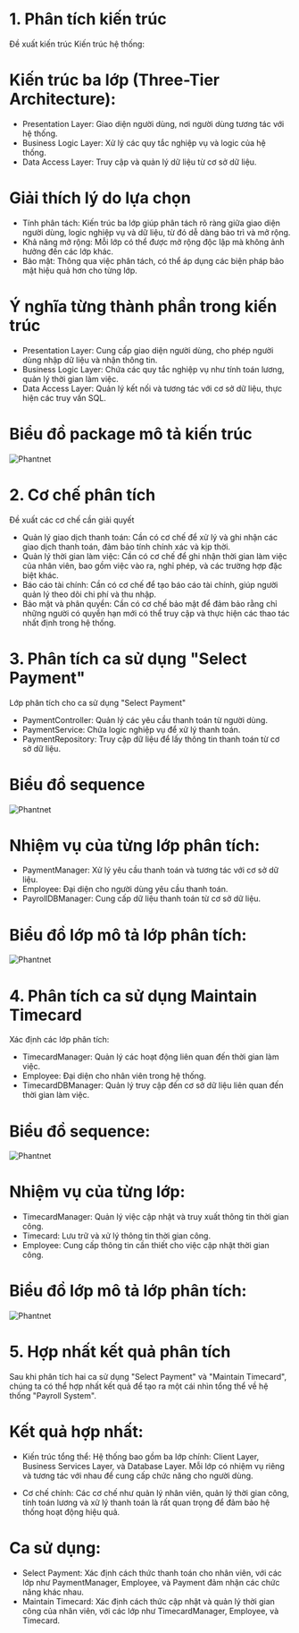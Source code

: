 
# 1. Phân tích kiến trúc
Đề xuất kiến trúc
Kiến trúc hệ thống:

# Kiến trúc ba lớp (Three-Tier Architecture):
+ Presentation Layer: Giao diện người dùng, nơi người dùng tương tác với hệ thống.
+ Business Logic Layer: Xử lý các quy tắc nghiệp vụ và logic của hệ thống.
+ Data Access Layer: Truy cập và quản lý dữ liệu từ cơ sở dữ liệu.
# Giải thích lý do lựa chọn
+ Tính phân tách: Kiến trúc ba lớp giúp phân tách rõ ràng giữa giao diện người dùng, logic nghiệp vụ và dữ liệu, từ đó dễ dàng bảo trì và mở rộng.
+ Khả năng mở rộng: Mỗi lớp có thể được mở rộng độc lập mà không ảnh hưởng đến các lớp khác.
+ Bảo mật: Thông qua việc phân tách, có thể áp dụng các biện pháp bảo mật hiệu quả hơn cho từng lớp.
# Ý nghĩa từng thành phần trong kiến trúc
+ Presentation Layer: Cung cấp giao diện người dùng, cho phép người dùng nhập dữ liệu và nhận thông tin.
+ Business Logic Layer: Chứa các quy tắc nghiệp vụ như tính toán lương, quản lý thời gian làm việc.
+ Data Access Layer: Quản lý kết nối và tương tác với cơ sở dữ liệu, thực hiện các truy vấn SQL.
  
# Biểu đồ package mô tả kiến trúc

![Phantnet](https://www.planttext.com/api/plantuml/png/b5BB2i8m4BptAnRl_eBukWWLApukqiEQhYNORcIJ7aJyCWz-ahzWJ0LHW-0UPsPdCc5lbslVEXJNr5LoGBN7ag2J2LbYXquRXXIF91qu9U1dix8a01Ds93jKb4CBJ_ZGE5XZfOkmbIVdvEKtRAnciXPIKshruPZXKKnLGIP6UOtcCc-9fQv9eHGmHVOsjN_Havdzo1gZGnWe5UBUWXxC5Yt1o32JQbS3ivYdC6z8DDbWzjsosujr_8Q2CDOe1WPnj6KK_TyxsZYA1ldRD_I92tyKTm000F__0m00)


# 2. Cơ chế phân tích
Đề xuất các cơ chế cần giải quyết
+ Quản lý giao dịch thanh toán: Cần có cơ chế để xử lý và ghi nhận các giao dịch thanh toán, đảm bảo tính chính xác và kịp thời.
+ Quản lý thời gian làm việc: Cần có cơ chế để ghi nhận thời gian làm việc của nhân viên, bao gồm việc vào ra, nghỉ phép, và các trường hợp đặc biệt khác.
+ Báo cáo tài chính: Cần có cơ chế để tạo báo cáo tài chính, giúp người quản lý theo dõi chi phí và thu nhập.
+ Bảo mật và phân quyền: Cần có cơ chế bảo mật để đảm bảo rằng chỉ những người có quyền hạn mới có thể truy cập và thực hiện các thao tác nhất định trong hệ thống.

# 3. Phân tích ca sử dụng "Select Payment"
Lớp phân tích cho ca sử dụng "Select Payment"
+ PaymentController: Quản lý các yêu cầu thanh toán từ người dùng.
+ PaymentService: Chứa logic nghiệp vụ để xử lý thanh toán.
+ PaymentRepository: Truy cập dữ liệu để lấy thông tin thanh toán từ cơ sở dữ liệu.

# Biểu đồ sequence

![Phantnet](https://www.planttext.com/api/plantuml/png/T9513i8W44Ntd6AMkl02B4mJFO3HU809Z4f2WS1eqhEvy4XUGPhIqAIuvV_t_ypmVN-wn1ZvsLk1Yds4Qw8eGduooWHq32SSUd9yy8wZjxQjNYY-ZAAMTARWaydHWn1ZEC1klmwLaCYIuY9ijc9bMN2bJiATPk98ZCQc2XRFWggJIBWHgyUC8cFbggjL68cVqO7EoF-YvLe529C2UXgplTru7WdQf61nM24TEPt_wGS00F__0m00)

# Nhiệm vụ của từng lớp phân tích:
+ PaymentManager: Xử lý yêu cầu thanh toán và tương tác với cơ sở dữ liệu.
+ Employee: Đại diện cho người dùng yêu cầu thanh toán.
+ PayrollDBManager: Cung cấp dữ liệu thanh toán từ cơ sở dữ liệu.
  
# Biểu đồ lớp mô tả lớp phân tích:

![Phantnet](https://www.planttext.com/api/plantuml/png/UhzxlqDnIM9HIMbk3bToJc9niK90OcLkQbw9Rs9UOdfgaK8rbm8O5AKMbgOMbq1bDJIXmYcPnGKvYPK8uLekg3ckkGKv-PMfgN0JqbDBN59B4ZDpYf6L0NKMvUVak3YXMmXK3ZKLHHUQytHrxH0sMIcK5gSMOrE2OGjKgKDgNWhGwm00003__mC0)

# 4. Phân tích ca sử dụng Maintain Timecard
Xác định các lớp phân tích:

+ TimecardManager: Quản lý các hoạt động liên quan đến thời gian làm việc.
+ Employee: Đại diện cho nhân viên trong hệ thống.
+ TimecardDBManager: Quản lý truy cập đến cơ sở dữ liệu liên quan đến thời gian làm việc.

# Biểu đồ sequence:

![Phantnet](https://www.planttext.com/api/plantuml/png/UhzxlsjkGKv-PMggWgwTGaXcRcfoOb6ARs9UOdfgaPL2KMfXQMfn2Kmyj20biIHLGvCBJI6oNXSdkEvIi7AO198sk1fibW80003__mC0)

# Nhiệm vụ của từng lớp:

+ TimecardManager: Quản lý việc cập nhật và truy xuất thông tin thời gian công.
+ Timecard: Lưu trữ và xử lý thông tin thời gian công.
+ Employee: Cung cấp thông tin cần thiết cho việc cập nhật thời gian công.

# Biểu đồ lớp mô tả lớp phân tích:

![Phantnet](https://www.planttext.com/api/plantuml/png/Z9BDIiGm58NtVOgx745Ve8ZCOWG5HmGLrzVcqWdcf-P76CGdS-4Z-GecdIJziGFJHIddddFvSfhVxv-rTMYSbwAg6e7MmhNiXDuJmMS5uRa0IiBjfeP7PxXgqq2Xf9dakAG63RlZrjKGtvTFIRhgBG0jkIojpevuaB7Y2NloTx1_QCwghuJwe0Llw3ydB83EjJ4fd89wp3HXXH4i5DfSRHvjKM5BfZHyGck6tZtPWlFSCNIq2lNdttKE2qKTiepRJk3-a1bWH-6Xs1bfGOpHMOCxxOrzqUQDM0rSkIGtEpGjtNlvIcQI0F0zGG7e5_JHAM-eVKCEkR3nWamsn54y-89-C-34SGGAnrcJOk5o_m400F__0m00)

# 5. Hợp nhất kết quả phân tích
Sau khi phân tích hai ca sử dụng "Select Payment" và "Maintain Timecard", chúng ta có thể hợp nhất kết quả để tạo ra một cái nhìn tổng thể về hệ thống "Payroll System".

# Kết quả hợp nhất:

+ Kiến trúc tổng thể: Hệ thống bao gồm ba lớp chính: Client Layer, Business Services Layer, và Database Layer. Mỗi lớp có nhiệm vụ riêng và tương tác với nhau để cung cấp chức năng cho người dùng.

+ Cơ chế chính: Các cơ chế như quản lý nhân viên, quản lý thời gian công, tính toán lương và xử lý thanh toán là rất quan trọng để đảm bảo hệ thống hoạt động hiệu quả.

# Ca sử dụng:

+ Select Payment: Xác định cách thức thanh toán cho nhân viên, với các lớp như PaymentManager, Employee, và Payment đảm nhận các chức năng khác nhau.
+ Maintain Timecard: Xác định cách thức cập nhật và quản lý thời gian công của nhân viên, với các lớp như TimecardManager, Employee, và Timecard.
